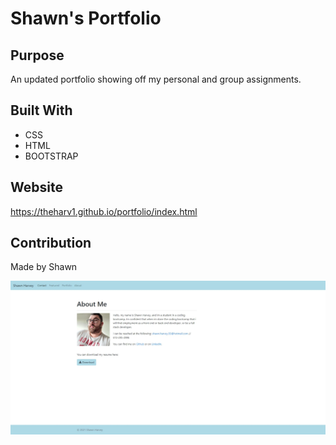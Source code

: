 # Shawn's Portfolio


## Purpose
An updated portfolio showing off my personal and group assignments.

## Built With
* CSS
* HTML
* BOOTSTRAP

## Website
https://theharv1.github.io/portfolio/index.html

## Contribution
Made by Shawn 

![Portfolio](assets/img/screenshot.jpeg)